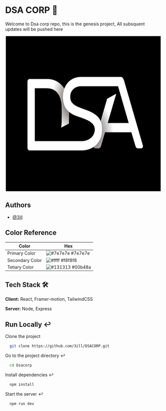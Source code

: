 # DSA CORP 👋

Welcome to Dsa corp repo, this is the genesis project, All subsquent updates will be pushed here

<div align="center"> <img src="https://github.com/3ill/DSACORP/blob/main/public/dsa.jpeg" width="500" height="500"  />
</div>

## Authors

- [@3ill](https://www.github.com/3ill)

## Color Reference

| Color           | Hex                                                              |
| --------------- | ---------------------------------------------------------------- |
| Primary Color   | ![#7e7e7e](https://via.placeholder.com/10/7e7e7e?text=+) #7e7e7e |
| Secondary Color | ![#ffff](https://via.placeholder.com/10/fff?text=+) #f8f8f8      |
| Tetiary Color   | ![#131313](https://via.placeholder.com/10/131313?text=+) #00b48a |

## Tech Stack 🛠

**Client:** React, Framer-motion, TailwindCSS

**Server:** Node, Express

## Run Locally ↩

Clone the project

```bash
  git clone https://github.com/3ill/DSACORP.git
```

Go to the project directory ↩

```bash
  cd Dsacorp
```

Install dependencies ↩

```bash
  npm install
```

Start the server ↩

```bash
  npm run dev
```
